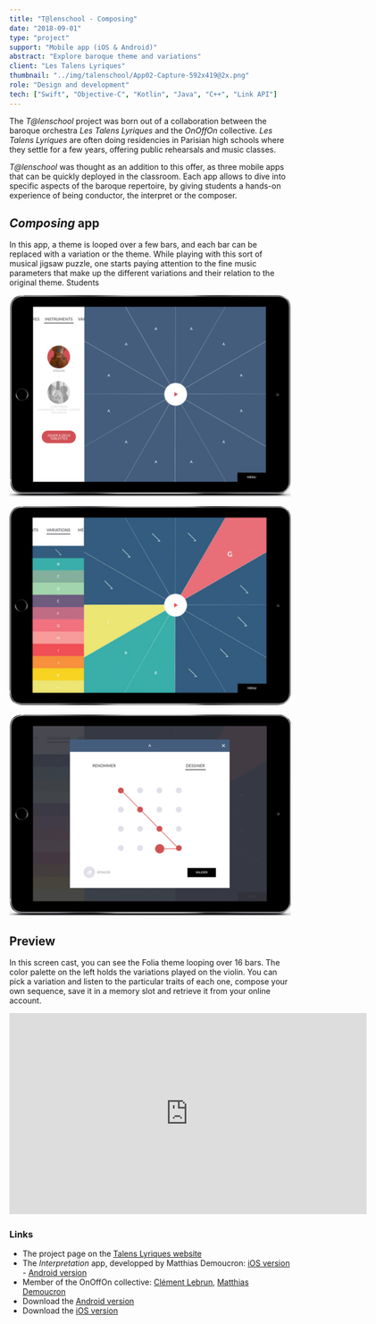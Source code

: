 ```yaml
---
title: "T@lenschool - Composing"
date: "2018-09-01"
type: "project"
support: "Mobile app (iOS & Android)"
abstract: "Explore baroque theme and variations"
client: "Les Talens Lyriques"
thumbnail: "../img/talenschool/App02-Capture-592x419@2x.png"
role: "Design and development"
tech: ["Swift", "Objective-C", "Kotlin", "Java", "C++", "Link API"]
---
```


The *T@lenschool* project was born out of a collaboration between the baroque orchestra *Les Talens Lyriques* and the *OnOffOn* collective. *Les Talens Lyriques* are often doing residencies in Parisian high schools where they settle for a few years, offering public rehearsals and music classes.

*T@lenschool* was thought as an addition to this offer, as three mobile apps that can be quickly deployed in the classroom. Each app allows to dive into specific aspects of the baroque repertoire, by giving students a hands-on experience of being conductor, the interpret or the composer.


## *Composing* app

In this app, a theme is looped over a few bars, and each bar can be replaced with a variation or the theme. While playing with this sort of musical jigsaw puzzle, one starts paying attention to the fine music parameters that make up the different variations and their relation to the original theme. Students 


![Composer](../img/talenschool/at2_instruments.png)

![Composer](../img/talenschool/App02-Capture-592x419@2x.png)

![Composer](../img/talenschool/at2_dessin.png)

## Preview

In this screen cast, you can see the Folia theme looping over 16 bars. The color palette on the left holds the variations played on the violin. You can pick a variation and listen to the particular traits of each one, compose your own sequence, save it in a memory slot and retrieve it from your online account.

<div class="iframe-container">
<iframe src="https://player.vimeo.com/video/338895848" width="640" height="360" frameborder="0" allow="autoplay; fullscreen" allowfullscreen></iframe>
</div>


### Links

- The project page on the  [Talens Lyriques website](https://www.lestalenslyriques.com/en/tlenschool-apps/)
- The *Interpretation* app, developped by Matthias Demoucron: [iOS version](https://itunes.apple.com/fr/app/interpr%C3%A9ter/id1230873613?mt=8) - [Android version](https://play.google.com/store/apps/details?id=com.onoffon.talenschool.atelier3)
- Member of the OnOffOn collective: [Clément Lebrun](http://www.clementlebrun.com/), [Matthias Demoucron](http://www.fingerfiddleapp.com/)
- Download the  [Android version](https://play.google.com/store/apps/details?id=com.onoffon.talenschool.atelier2&pcampaignid=MKT-Other-global-all-co-prtnr-py-PartBadge-Mar2515-1)
- Download the [iOS version](https://itunes.apple.com/fr/app/composer/id1233184310)

